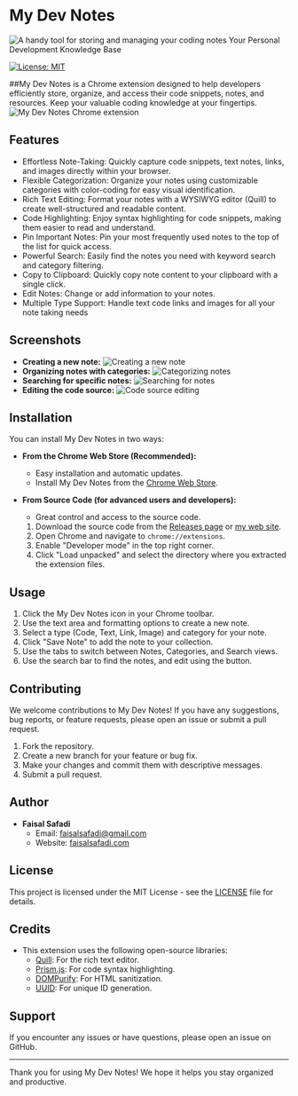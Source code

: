 # My Dev Notes

 ![A handy tool for storing and managing your coding notes](screenshots/icon.png)
Your Personal Development Knowledge Base

[![License: MIT](https://img.shields.io/badge/License-MIT-yellow.svg)](https://opensource.org/licenses/MIT)

##My Dev Notes is a Chrome extension designed to help developers efficiently store, organize, and access their code snippets, notes, and resources. Keep your valuable coding knowledge at your fingertips.
 ![My Dev Notes Chrome extension](screenshots/home.jpg)
## Features

*   Effortless Note-Taking: Quickly capture code snippets, text notes, links, and images directly within your browser.
*   Flexible Categorization: Organize your notes using customizable categories with color-coding for easy visual identification.
*   Rich Text Editing: Format your notes with a WYSIWYG editor (Quill) to create well-structured and readable content.
*   Code Highlighting: Enjoy syntax highlighting for code snippets, making them easier to read and understand.
*   Pin Important Notes: Pin your most frequently used notes to the top of the list for quick access.
*   Powerful Search: Easily find the notes you need with keyword search and category filtering.
*   Copy to Clipboard: Quickly copy note content to your clipboard with a single click.
*   Edit Notes: Change or add information to your notes.
*   Multiple Type Support: Handle text code links and images for all your note taking needs

## Screenshots


*   **Creating a new note:**
    ![Creating a new note](screenshots/creating.jpg)
*   **Organizing notes with categories:**
    ![Categorizing notes](screenshots/categories.jpg)
*   **Searching for specific notes:**
    ![Searching for notes](screenshots/search.jpg)
*   **Editing the code source:**
    ![Code source editing](screenshots/editing.jpg)

## Installation

You can install My Dev Notes in two ways:

*   **From the Chrome Web Store (Recommended):**
    *   Easy installation and automatic updates.
    *   Install My Dev Notes from the [Chrome Web Store](https://chrome.google.com/webstore/detail/your-extension-id).

*   **From Source Code (for advanced users and developers):**
    *   Great control and access to the source code.
    1.  Download the source code from the [Releases page](https://github.com/faisalsafadi/my-dev-notes/releases) or [my web site](http://faisalsafadi.com/wp-content/uploads/2025/03/my-dev-notes.crx).
    2.  Open Chrome and navigate to `chrome://extensions`.
    3.  Enable "Developer mode" in the top right corner.
    4.  Click "Load unpacked" and select the directory where you extracted the extension files.

## Usage

1.  Click the My Dev Notes icon in your Chrome toolbar.
2.  Use the text area and formatting options to create a new note.
3.  Select a type (Code, Text, Link, Image) and category for your note.
4.  Click "Save Note" to add the note to your collection.
5.  Use the tabs to switch between Notes, Categories, and Search views.
6.  Use the search bar to find the notes, and edit using the button.

## Contributing

We welcome contributions to My Dev Notes! If you have any suggestions, bug reports, or feature requests, please open an issue or submit a pull request.

1.  Fork the repository.
2.  Create a new branch for your feature or bug fix.
3.  Make your changes and commit them with descriptive messages.
4.  Submit a pull request.

## Author

*   **Faisal Safadi**
    *   Email: [faisalsafadi@gmail.com](mailto:faisalsafadi@gmail.com)
    *   Website: [faisalsafadi.com](https://faisalsafadi.com)

## License

This project is licensed under the MIT License - see the [LICENSE](LICENSE) file for details.

## Credits

*   This extension uses the following open-source libraries:
    *   [Quill](https://quilljs.com/): For the rich text editor.
    *   [Prism.js](https://prismjs.com/): For code syntax highlighting.
    *   [DOMPurify](https://github.com/cure53/DOMPurify): For HTML sanitization.
    *   [UUID](https://www.npmjs.com/package/uuid): For unique ID generation.

## Support

If you encounter any issues or have questions, please open an issue on GitHub.

---

Thank you for using My Dev Notes! We hope it helps you stay organized and productive.
